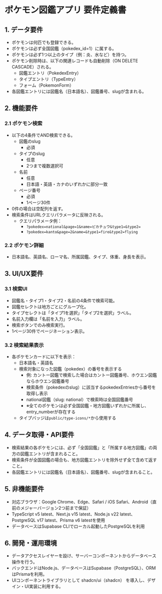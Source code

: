 # ポケモン図鑑アプリ 要件定義書

## 1. データ要件

- ポケモンは何匹でも登録できる。
- ポケモンは必ず全国図鑑（pokedex_id=1）に属する。
- ポケモンは必ず1つ以上のタイプ（例：炎、水など）を持つ。
- ポケモン削除時は、以下の関連レコードも自動削除（ON DELETE CASCADE）される。
  - 図鑑エントリ（PokedexEntry）
  - タイプエントリ（TypeEntry）
  - フォーム（PokemonForm）
- 各図鑑エントリには図鑑名（日本語名）、図鑑番号、slugが含まれる。

## 2. 機能要件

### 2.1 ポケモン検索

- 以下の4条件でAND検索できる。
  - 図鑑のslug
    - 必須
  - タイプのslug
    - 任意
    - 2つまで複数選択可
  - 名前
    - 任意
    - 日本語・英語・カナのいずれかに部分一致
  - ページ番号
    - 必須
    - 1ページ30件
- 0件の場合は空配列を返す。
- 検索条件はURLクエリパラメータに反映される。
  - クエリパラメータ例：
    - `?pokedex=national&page=1&name=ピカチュウ&type1=&type2=`
    - `?pokedex=kanto&page=2&name=&type1=fire&type2=flying`

### 2.2 ポケモン詳細

- 日本語名、英語名、ローマ名、所属図鑑、タイプ、体重、身長を表示。

## 3. UI/UX要件

### 3.1 検索UI

- 図鑑名・タイプ1・タイプ2・名前の4条件で検索可能。
- 図鑑セレクトは地方ごとにグループ化。
- タイプセレクトは「タイプ1を選択」「タイプ2を選択」ラベル。
- 名前入力欄は「名前を入力」ラベル。
- 検索ボタンでのみ検索実行。
- 1ページ30件でページネーション表示。

### 3.2 検索結果表示

- 各ポケモンカードに以下を表示：
  - 日本語名・英語名
  - 検索対象になった図鑑（pokedex）の番号を表示する
    - 例: カントー図鑑で検索した場合はカントー図鑑番号、ホウエン図鑑ならホウエン図鑑番号
    - 検索条件（pokedexのslug）に該当するpokedexEntriesから番号を取得し表示
    - national図鑑（slug: national）で検索時は全国図鑑番号
    - ※全てのポケモンは必ず全国図鑑・地方図鑑いずれかに所属し、entry_numberが存在する
  - タイプバッジは`public/type-icons/*`から使用する

## 4. データ取得・API要件

- 検索結果の各ポケモンには、必ず「全国図鑑」と「所属する地方図鑑」の両方の図鑑エントリが含まれること。
- 検索条件が全国図鑑の場合も、地方図鑑エントリを除外せず全て含めて返すこと。
- 各図鑑エントリには図鑑名（日本語名）、図鑑番号、slugが含まれること。

## 5. 非機能要件

- 対応ブラウザ：Google Chrome、Edge、Safari / iOS Safari、Android（直前のメジャーバージョン2つ前まで保証）
- TypeScript v5 latest、Next.js v15 latest、Node.js v22 latest、PostgreSQL v17 latest、Prisma v6 latestを使用
- データベースはSupabase CLIでローカル起動したPostgreSQLを利用

## 6. 開発・運用環境

- データアクセスレイヤーを設け、サーバーコンポーネントからデータベース操作を行う。
- バックエンドはNode.js、データベースはSupabase（PostgreSQL）、ORMはPrismaを利用。
- UIコンポーネントライブラリとして shadcn/ui（shadcn） を導入し、デザイン・UI実装に利用する。
